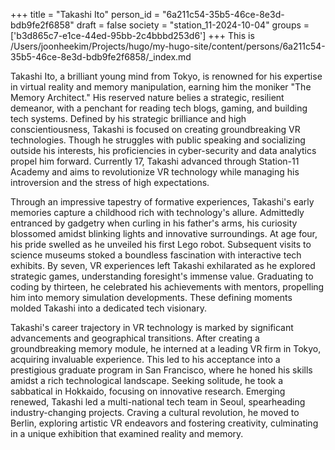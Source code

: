 +++
title = "Takashi Ito"
person_id = "6a211c54-35b5-46ce-8e3d-bdb9fe2f6858"
draft = false
society = "station_11-2024-10-04"
groups = ['b3d865c7-e1ce-44ed-95bb-2c4bbbd253d6']
+++
This is /Users/joonheekim/Projects/hugo/my-hugo-site/content/persons/6a211c54-35b5-46ce-8e3d-bdb9fe2f6858/_index.md

Takashi Ito, a brilliant young mind from Tokyo, is renowned for his expertise in virtual reality and memory manipulation, earning him the moniker "The Memory Architect." His reserved nature belies a strategic, resilient demeanor, with a penchant for reading tech blogs, gaming, and building tech systems. Defined by his strategic brilliance and high conscientiousness, Takashi is focused on creating groundbreaking VR technologies. Though he struggles with public speaking and socializing outside his interests, his proficiencies in cyber-security and data analytics propel him forward. Currently 17, Takashi advanced through Station-11 Academy and aims to revolutionize VR technology while managing his introversion and the stress of high expectations.

Through an impressive tapestry of formative experiences, Takashi's early memories capture a childhood rich with technology's allure. Admittedly entranced by gadgetry when curling in his father's arms, his curiosity blossomed amidst blinking lights and innovative surroundings. At age four, his pride swelled as he unveiled his first Lego robot. Subsequent visits to science museums stoked a boundless fascination with interactive tech exhibits. By seven, VR experiences left Takashi exhilarated as he explored strategic games, understanding foresight's immense value. Graduating to coding by thirteen, he celebrated his achievements with mentors, propelling him into memory simulation developments. These defining moments molded Takashi into a dedicated tech visionary.

Takashi's career trajectory in VR technology is marked by significant advancements and geographical transitions. After creating a groundbreaking memory module, he interned at a leading VR firm in Tokyo, acquiring invaluable experience. This led to his acceptance into a prestigious graduate program in San Francisco, where he honed his skills amidst a rich technological landscape. Seeking solitude, he took a sabbatical in Hokkaido, focusing on innovative research. Emerging renewed, Takashi led a multi-national tech team in Seoul, spearheading industry-changing projects. Craving a cultural revolution, he moved to Berlin, exploring artistic VR endeavors and fostering creativity, culminating in a unique exhibition that examined reality and memory.

